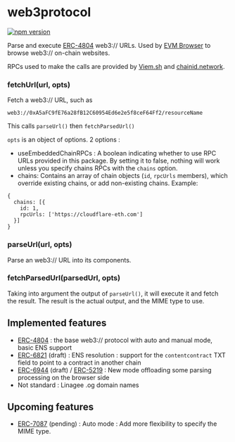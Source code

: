 # web3protocol

[![npm version](https://badge.fury.io/js/web3protocol.svg)](https://www.npmjs.com/package/web3protocol)

Parse and execute [ERC-4804](https://eips.ethereum.org/EIPS/eip-4804) web3:// URLs. Used by [EVM Browser](https://github.com/nand2/evm-browser) to browse web3:// on-chain websites.

RPCs used to make the calls are provided by [Viem.sh](https://viem.sh/) and [chainid.network](https://chainid.network/chains.json).

### fetchUrl(url, opts)

Fetch a web3:// URL, such as 

```web3://0xA5aFC9fE76a28fB12C60954Ed6e2e5f8ceF64Ff2/resourceName```

This calls ``parseUrl()`` then ``fetchParsedUrl()``

``opts`` is an object of options. 2 options : 

- useEmbeddedChainRPCs : A boolean indicating whether to use RPC URLs provided in this package. By setting it to false, nothing will work unless you specify chains RPCs with the ``chains`` option.
- chains: Contains an array of chain objects (``id``, ``rpcUrls`` members), which override existing chains, or add non-existing chains. Example:

```
{
  chains: [{
    id: 1,
    rpcUrls: ['https://cloudflare-eth.com']
  }]
}
```

### parseUrl(url, opts)

Parse an web3:// URL into its components.

### fetchParsedUrl(parsedUrl, opts)

Taking into argument the output of ``parseUrl()``, it will execute it and fetch the result. The result is the actual output, and the MIME type to use.

## Implemented features

- [ERC-4804](https://eips.ethereum.org/EIPS/eip-4804) : the base web3:// protocol with auto and manual mode, basic ENS support
- [ERC-6821](https://eips.ethereum.org/EIPS/eip-6821) (draft) : ENS resolution : support for the ``contentcontract`` TXT field to point to a contract in another chain
- [ERC-6944](https://eips.ethereum.org/EIPS/eip-6944) (draft) / [ERC-5219](https://eips.ethereum.org/EIPS/eip-5219) : New mode offloading some parsing processing on the browser side
- Not standard : Linagee .og domain names

## Upcoming features

- [ERC-7087](https://github.com/ethereum/EIPs/pull/7087) (pending) : Auto mode : Add more flexibility to specify the MIME type.